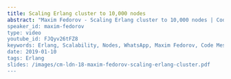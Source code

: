 ```yaml
---
title: Scaling Erlang cluster to 10,000 nodes
abstract: "Maxim Fedorov - Scaling Erlang cluster to 10,000 nodes | Code Mesh LDN 18
speaker_id: maxim-fedorov
type: video
youtube_id: FJQyv26tFZ8
keywords: Erlang, Scalability, Nodes, WhatsApp, Maxim Fedorov, Code Mesh LDN
date: 2019-01-10
tags: Erlang
slides: /images/cm-ldn-18-maxim-fedorov-scaling-erlang-cluster.pdf
---
```


